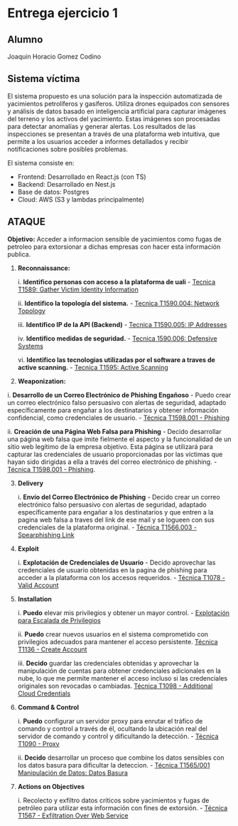 # Entrega ejercicio 1

## Alumno

Joaquin Horacio Gomez Codino

## Sistema víctima

El sistema propuesto es una solución para la inspección automatizada de yacimientos petrolíferos y gasíferos. Utiliza drones equipados con sensores y análisis de datos basado en inteligencia artificial para capturar imágenes del terreno y los activos del yacimiento. Estas imágenes son procesadas para detectar anomalías y generar alertas. Los resultados de las inspecciones se presentan a través de una plataforma web intuitiva, que permite a los usuarios acceder a informes detallados y recibir notificaciones sobre posibles problemas.

El sistema consiste en:

- Frontend: Desarrollado en React.js (con TS)
- Backend: Desarrollado en Nest.js
- Base de datos: Postgres
- Cloud: AWS (S3 y lambdas principalmente)

## ATAQUE

**Objetivo:** Acceder a informacion sensible de yacimientos como fugas de petroleo para extorsionar a dichas empresas con hacer esta información publica.

1. **Reconnaissance:**

   i. **Identifico personas con acceso a la plataforma de uali** - [Tecnica T1589: Gather Victim Identity Information](https://attack.mitre.org/techniques/T1589/)

   ii. **Identifico la topología del sistema.** - [Tecnica T1590.004: Network Topology](https://attack.mitre.org/techniques/T1590/004)

   iii. **Identifico IP de la API (Backend)** - [Tecnica T1590.005: IP Addresses](https://attack.mitre.org/techniques/T1590/005)

   iv. **Identifico medidas de seguridad.** - [Tecnica 1590.006: Defensive Systems](https://attack.mitre.org/techniques/T1590/006)

   vi. **Identifico las tecnologias utilizadas por el software a traves de active scanning.** - [Tecnica T1595: Active Scanning](https://attack.mitre.org/techniques/T1595/)

2. **Weaponization:**

i. **Desarrollo de un Correo Electrónico de Phishing Engañoso** - Puedo crear un correo electrónico falso persuasivo con alertas de seguridad, adaptado específicamente para engañar a los destinatarios y obtener información confidencial, como credenciales de usuario. - [Técnica T1598.001 - Phishing](https://attack.mitre.org/techniques/T1598/001)

ii. **Creación de una Página Web Falsa para Phishing** - Decido desarrollar una página web falsa que imite fielmente el aspecto y la funcionalidad de un sitio web legítimo de la empresa objetivo. Esta página se utilizará para capturar las credenciales de usuario proporcionadas por las víctimas que hayan sido dirigidas a ella a través del correo electrónico de phishing. - [Técnica T1598.001 - Phishing](https://attack.mitre.org/techniques/T1598/001).

3. **Delivery**

   i. **Envío del Correo Electrónico de Phishing** - Decido crear un correo electrónico falso persuasivo con alertas de seguridad, adaptado específicamente para engañar a los destinatarios y que entren a la pagina web falsa a traves del link de ese mail y se logueen con sus credenciales de la plataforma original. - [Técnica T1566.003 - Spearphishing Link](https://attack.mitre.org/techniques/T1566/001)

4. **Exploit**

   i. **Explotación de Credenciales de Usuario** - Decido aprovechar las credenciales de usuario obtenidas en la pagina de phishing para acceder a la plataforma con los accesos requeridos. - [Técnica T1078 - Valid Account](https://attack.mitre.org/techniques/T1078/)

5. **Installation**

   i. **Puedo** elevar mis privilegios y obtener un mayor control. - [Explotación para Escalada de Privilegios](https://attack.mitre.org/techniques/T1068/)

   ii. **Puedo** crear nuevos usuarios en el sistema comprometido con privilegios adecuados para mantener el acceso persistente.
   [Técnica T1136 - Create Account](https://attack.mitre.org/techniques/T1136/)

   iii. **Decido** guardar las credenciales obtenidas y aprovechar la manipulación de cuentas para obtener credenciales adicionales en la nube, lo que me permite mantener el acceso incluso si las credenciales originales son revocadas o cambiadas. [Técnica T1098 - Additional Cloud Credentials](https://attack.mitre.org/techniques/T1098/001/)

6. **Command & Control**

   i. **Puedo** configurar un servidor proxy para enrutar el tráfico de comando y control a través de él, ocultando la ubicación real del servidor de comando y control y dificultando la detección. - [Técnica T1090 - Proxy](https://attack.mitre.org/techniques/T1090/)

   ii. **Decido** desarrollar un proceso que combine los datos sensibles con los datos basura para dificultar la deteccion. - [Técnica T1565/001 Manipulación de Datos: Datos Basura](https://attack.mitre.org/techniques/T1565/001)

7. **Actions on Objectives**

   i. Recolecto y exfiltro datos críticos sobre yacimientos y fugas de petróleo para utilizar esta información con fines de extorsión. - [Técnica T1567 - Exfiltration Over Web Service](https://attack.mitre.org/techniques/T1567/)
